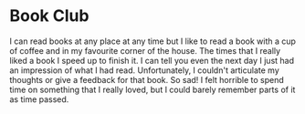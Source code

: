 # Book Club

I can read books at any place at any time but I like to read a book with a cup of coffee and in my favourite corner of the house. The times that I really liked a book I speed up to finish it. I can tell you even the next day I just had an impression of what I had read. Unfortunately, I couldn't articulate my thoughts or give a feedback for that book. So sad! I felt horrible to spend time on something that I really loved, but I could barely remember parts of it as time passed.
